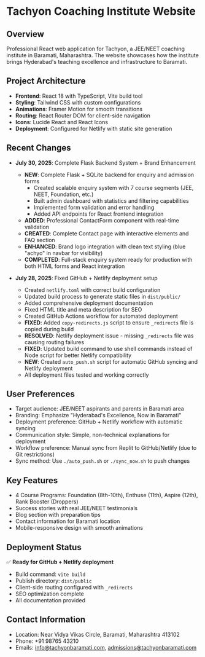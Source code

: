 # Tachyon Coaching Institute Website

## Overview
Professional React web application for Tachyon, a JEE/NEET coaching institute in Baramati, Maharashtra. The website showcases how the institute brings Hyderabad's teaching excellence and infrastructure to Baramati.

## Project Architecture
- **Frontend**: React 18 with TypeScript, Vite build tool
- **Styling**: Tailwind CSS with custom configurations
- **Animations**: Framer Motion for smooth transitions
- **Routing**: React Router DOM for client-side navigation
- **Icons**: Lucide React and React Icons
- **Deployment**: Configured for Netlify with static site generation

## Recent Changes
- **July 30, 2025**: Complete Flask Backend System + Brand Enhancement
  - **NEW**: Complete Flask + SQLite backend for enquiry and admission forms
    - Created scalable enquiry system with 7 course segments (JEE, NEET, Foundation, etc.)
    - Built admin dashboard with statistics and filtering capabilities
    - Implemented form validation and error handling
    - Added API endpoints for React frontend integration
  - **ADDED**: Professional ContactForm component with real-time validation
  - **CREATED**: Complete Contact page with interactive elements and FAQ section
  - **ENHANCED**: Brand logo integration with clean text styling (blue "achyo" in navbar for visibility)
  - **COMPLETED**: Full-stack enquiry system ready for production with both HTML forms and React integration

- **July 28, 2025**: Fixed GitHub + Netlify deployment setup
  - Created `netlify.toml` with correct build configuration
  - Updated build process to generate static files in `dist/public/`
  - Added comprehensive deployment documentation
  - Fixed HTML title and meta description for SEO
  - Created GitHub Actions workflow for automated deployment
  - **FIXED**: Added `copy-redirects.js` script to ensure `_redirects` file is copied during build
  - **RESOLVED**: Netlify deployment issue - missing `_redirects` file was causing routing failures
  - **FIXED**: Updated build command to use shell commands instead of Node script for better Netlify compatibility
  - **NEW**: Created `auto_push.sh` script for automatic GitHub syncing and Netlify deployment
  - All deployment files tested and working correctly

## User Preferences
- Target audience: JEE/NEET aspirants and parents in Baramati area
- Branding: Emphasize "Hyderabad's Excellence, Now in Baramati"
- Deployment preference: GitHub + Netlify workflow with automatic syncing
- Communication style: Simple, non-technical explanations for deployment
- Workflow preference: Manual sync from Replit to GitHub/Netlify (due to Git restrictions)
- Sync method: Use `./auto_push.sh` or `./sync_now.sh` to push changes

## Key Features
- 4 Course Programs: Foundation (8th-10th), Enthuse (11th), Aspire (12th), Rank Booster (Droppers)
- Success stories with real JEE/NEET testimonials
- Blog section with preparation tips
- Contact information for Baramati location
- Mobile-responsive design with smooth animations

## Deployment Status
✅ **Ready for GitHub + Netlify deployment**
- Build command: `vite build`
- Publish directory: `dist/public`
- Client-side routing configured with `_redirects`
- SEO optimization complete
- All documentation provided

## Contact Information
- Location: Near Vidya Vikas Circle, Baramati, Maharashtra 413102
- Phone: +91 98765 43210
- Emails: info@tachyonbaramati.com, admissions@tachyonbaramati.com